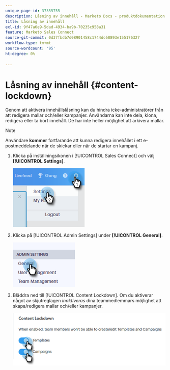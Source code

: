 ```yaml
---
unique-page-id: 37355755
description: Låsning av innehåll - Marketo Docs - produktdokumentation
title: Låsning av innehåll
exl-id: 9f47a6e9-5dad-4934-ba9b-70235c958a31
feature: Marketo Sales Connect
source-git-commit: 0d37fbdb7d08901458c1744dc68893e155176327
workflow-type: tm+mt
source-wordcount: '95'
ht-degree: 0%

---
```


# Låsning av innehåll {#content-lockdown}

Genom att aktivera innehållslåsning kan du hindra icke-administratörer från att redigera mallar och/eller kampanjer. Användarna kan inte dela, klona, redigera eller ta bort innehåll. De har inte heller möjlighet att arkivera mallar.

>[!NOTE]
>
>Användare **kommer** fortfarande att kunna redigera innehållet i ett e-postmeddelande när de skickar eller när de startar en kampanj.

1. Klicka på inställningsikonen i [!UICONTROL Sales Connect] och välj **[!UICONTROL Settings]**.

   ![](assets/one-4.png)

1. Klicka på [!UICONTROL Admin Settings] under **[!UICONTROL General]**.

   ![](assets/two-4.png)

1. Bläddra ned till [!UICONTROL Content Lockdown]. Om du aktiverar något av skjutreglagen _inaktiveras_ dina teammedlemmars möjlighet att skapa/redigera mallar och/eller kampanjer.

   ![](assets/three-4.png)
